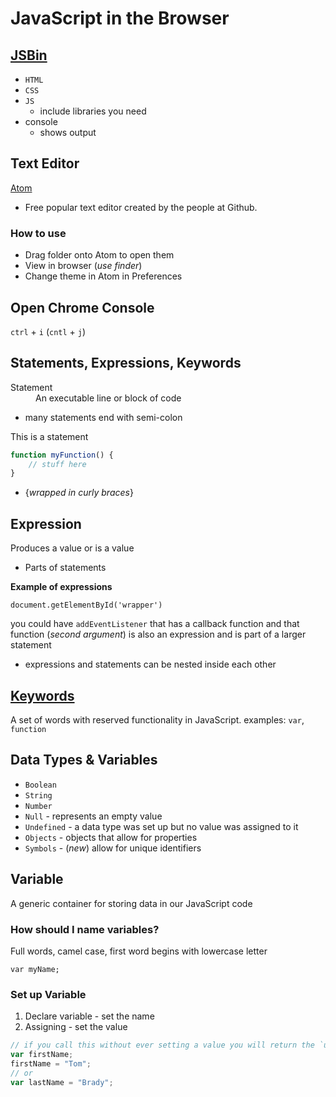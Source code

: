 # JavaScript in the Browser

## [JSBin](http://jsbin.com)
* `HTML`
* `CSS`
* `JS`
    - include libraries you need
* console 
    - shows output

## Text Editor

[Atom](https://atom.io/)

* Free popular text editor created by the people at Github.

### How to use
* Drag folder onto Atom to open them
* View in browser (_use finder_)
* Change theme in Atom in Preferences

## Open Chrome Console 
`ctrl` + `i` (`cntl` + `j`)


## Statements, Expressions, Keywords

<dl>
  <dt>Statement</dt>
  <dd>An executable line or block of code</dd>
</dl>
 
* many statements end with semi-colon

This is a statement

```js
function myFunction() {
    // stuff here
}
```

* {_wrapped in curly braces_}

## Expression
Produces a value or is a value 
* Parts of statements

**Example of expressions**

`document.getElementById('wrapper')`

you could have `addEventListener` that has a callback function and that function (_second argument_) is also an expression and is part of a larger statement

* expressions and statements can be nested inside each other

## [Keywords](https://developer.mozilla.org/en-US/docs/Web/JavaScript/Reference/Lexical_grammar#Keywords)
A set of words with reserved functionality in JavaScript.
examples: `var`, `function`

## Data Types & Variables

* `Boolean`
* `String`
* `Number`
* `Null` - represents an empty value
* `Undefined` - a data type was set up but no value was assigned to it
* `Objects` - objects that allow for properties
* `Symbols` - (_new_) allow for unique identifiers

## Variable
A generic container for storing data in our JavaScript code

### How should I name variables?
Full words, camel case, first word begins with lowercase letter

`var myName;`

### Set up Variable
1. Declare variable - set the name
2. Assigning - set the value

```js
// if you call this without ever setting a value you will return the `undefined` data type
var firstName;
firstName = "Tom";
// or
var lastName = "Brady";
```

